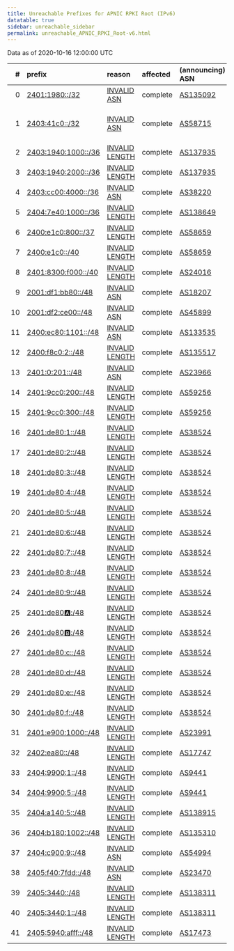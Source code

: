 ```yaml
---
title: Unreachable Prefixes for APNIC RPKI Root (IPv6)
datatable: true
sidebar: unreachable_sidebar
permalink: unreachable_APNIC_RPKI_Root-v6.html
---
```


Data as of 2020-10-16 12:00:00 UTC


<div class="datatable-begin"></div>

|   # | prefix                                                           | reason                                                                                                         | affected   | (announcing) ASN                         | AS Name                                                    |   unreachable /48s |
|----:|:-----------------------------------------------------------------|:---------------------------------------------------------------------------------------------------------------|:-----------|:-----------------------------------------|:-----------------------------------------------------------|-------------------:|
|   0 | [2401:1980::/32](https://stat.ripe.net/2401:1980::/32)           | [INVALID ASN](https://rpki-validator.ripe.net/announcement-preview?asn=AS135092&prefix=2401:1980::/32)         | complete   | [AS135092](unreachable_AS135092-v6.html) | DHAKATECH-AS-AP Ashraf Uddin t/a Dhaka tech                |              65536 |
|   1 | [2403:41c0::/32](https://stat.ripe.net/2403:41c0::/32)           | [INVALID ASN](https://rpki-validator.ripe.net/announcement-preview?asn=AS58715&prefix=2403:41c0::/32)          | complete   | [AS58715](unreachable_AS58715-v6.html)   | EARTHTELECOMMUNICATION-AS EARTH TELECOMMUNICATION Pvt LTD. |              65536 |
|   2 | [2403:1940:1000::/36](https://stat.ripe.net/2403:1940:1000::/36) | [INVALID LENGTH](https://rpki-validator.ripe.net/announcement-preview?asn=AS137935&prefix=2403:1940:1000::/36) | complete   | [AS137935](unreachable_AS137935-v6.html) | ILIS-AS-AP I Link Internet Service                         |               4096 |
|   3 | [2403:1940:2000::/36](https://stat.ripe.net/2403:1940:2000::/36) | [INVALID LENGTH](https://rpki-validator.ripe.net/announcement-preview?asn=AS137935&prefix=2403:1940:2000::/36) | complete   | [AS137935](unreachable_AS137935-v6.html) | ILIS-AS-AP I Link Internet Service                         |               4096 |
|   4 | [2403:cc00:4000::/36](https://stat.ripe.net/2403:cc00:4000::/36) | [INVALID ASN](https://rpki-validator.ripe.net/announcement-preview?asn=AS38220&prefix=2403:cc00:4000::/36)     | complete   | [AS38220](unreachable_AS38220-v6.html)   | AMAZE-SYD-AS-AP www.amaze.com.au                           |               4096 |
|   5 | [2404:7e40:1000::/36](https://stat.ripe.net/2404:7e40:1000::/36) | [INVALID LENGTH](https://rpki-validator.ripe.net/announcement-preview?asn=AS138649&prefix=2404:7e40:1000::/36) | complete   | [AS138649](unreachable_AS138649-v6.html) | SARKERNET-AS-AP Sarker Net                                 |               4096 |
|   6 | [2400:e1c0:800::/37](https://stat.ripe.net/2400:e1c0:800::/37)   | [INVALID LENGTH](https://rpki-validator.ripe.net/announcement-preview?asn=AS58659&prefix=2400:e1c0:800::/37)   | complete   | [AS58659](unreachable_AS58659-v6.html)   | QCPL-IN Quest Consultancy Pvt Ltd                          |               2048 |
|   7 | [2400:e1c0::/40](https://stat.ripe.net/2400:e1c0::/40)           | [INVALID LENGTH](https://rpki-validator.ripe.net/announcement-preview?asn=AS58659&prefix=2400:e1c0::/40)       | complete   | [AS58659](unreachable_AS58659-v6.html)   | QCPL-IN Quest Consultancy Pvt Ltd                          |                256 |
|   8 | [2401:8300:f000::/40](https://stat.ripe.net/2401:8300:f000::/40) | [INVALID LENGTH](https://rpki-validator.ripe.net/announcement-preview?asn=AS24016&prefix=2401:8300:f000::/40)  | complete   | [AS24016](unreachable_AS24016-v6.html)   | RAAJJEONLINE-AS Focus Infocom Private Limited              |                256 |
|   9 | [2001:df1:bb80::/48](https://stat.ripe.net/2001:df1:bb80::/48)   | [INVALID ASN](https://rpki-validator.ripe.net/announcement-preview?asn=AS18207&prefix=2001:df1:bb80::/48)      | complete   | [AS18207](unreachable_AS18207-v6.html)   | YOU-INDIA-AP YOU Broadband &amp; Cable India Ltd.          |                  1 |
|  10 | [2001:df2:ce00::/48](https://stat.ripe.net/2001:df2:ce00::/48)   | [INVALID ASN](https://rpki-validator.ripe.net/announcement-preview?asn=AS45899&prefix=2001:df2:ce00::/48)      | complete   | [AS45899](unreachable_AS45899-v6.html)   | VNPT-AS-VN VNPT Corp                                       |                  1 |
|  11 | [2400:ec80:1101::/48](https://stat.ripe.net/2400:ec80:1101::/48) | [INVALID ASN](https://rpki-validator.ripe.net/announcement-preview?asn=AS133535&prefix=2400:ec80:1101::/48)    | complete   | [AS133535](unreachable_AS133535-v6.html) | ALAGASNETWORK-AS-AP PRIMABANANEN PTE. LTD.                 |                  1 |
|  12 | [2400:f8c0:2::/48](https://stat.ripe.net/2400:f8c0:2::/48)       | [INVALID LENGTH](https://rpki-validator.ripe.net/announcement-preview?asn=AS135517&prefix=2400:f8c0:2::/48)    | complete   | [AS135517](unreachable_AS135517-v6.html) | PANDORA-TECHNOLOGY-AS-AP Pandora Technology                |                  1 |
|  13 | [2401:0:201::/48](https://stat.ripe.net/2401:0:201::/48)         | [INVALID ASN](https://rpki-validator.ripe.net/announcement-preview?asn=AS23966&prefix=2401:0:201::/48)         | complete   | [AS23966](unreachable_AS23966-v6.html)   | LDN-AS-PK LINKdotNET Telecom Limited                       |                  1 |
|  14 | [2401:9cc0:200::/48](https://stat.ripe.net/2401:9cc0:200::/48)   | [INVALID LENGTH](https://rpki-validator.ripe.net/announcement-preview?asn=AS59256&prefix=2401:9cc0:200::/48)   | complete   | [AS59256](unreachable_AS59256-v6.html)   | ANSASERVERS Aus Net Servers Australia Pty Ltd              |                  1 |
|  15 | [2401:9cc0:300::/48](https://stat.ripe.net/2401:9cc0:300::/48)   | [INVALID LENGTH](https://rpki-validator.ripe.net/announcement-preview?asn=AS59256&prefix=2401:9cc0:300::/48)   | complete   | [AS59256](unreachable_AS59256-v6.html)   | ANSASERVERS Aus Net Servers Australia Pty Ltd              |                  1 |
|  16 | [2401:de80:1::/48](https://stat.ripe.net/2401:de80:1::/48)       | [INVALID LENGTH](https://rpki-validator.ripe.net/announcement-preview?asn=AS38524&prefix=2401:de80:1::/48)     | complete   | [AS38524](unreachable_AS38524-v6.html)   | LAXONET-AS-ID Laxo Global Akses                            |                  1 |
|  17 | [2401:de80:2::/48](https://stat.ripe.net/2401:de80:2::/48)       | [INVALID LENGTH](https://rpki-validator.ripe.net/announcement-preview?asn=AS38524&prefix=2401:de80:2::/48)     | complete   | [AS38524](unreachable_AS38524-v6.html)   | LAXONET-AS-ID Laxo Global Akses                            |                  1 |
|  18 | [2401:de80:3::/48](https://stat.ripe.net/2401:de80:3::/48)       | [INVALID LENGTH](https://rpki-validator.ripe.net/announcement-preview?asn=AS38524&prefix=2401:de80:3::/48)     | complete   | [AS38524](unreachable_AS38524-v6.html)   | LAXONET-AS-ID Laxo Global Akses                            |                  1 |
|  19 | [2401:de80:4::/48](https://stat.ripe.net/2401:de80:4::/48)       | [INVALID LENGTH](https://rpki-validator.ripe.net/announcement-preview?asn=AS38524&prefix=2401:de80:4::/48)     | complete   | [AS38524](unreachable_AS38524-v6.html)   | LAXONET-AS-ID Laxo Global Akses                            |                  1 |
|  20 | [2401:de80:5::/48](https://stat.ripe.net/2401:de80:5::/48)       | [INVALID LENGTH](https://rpki-validator.ripe.net/announcement-preview?asn=AS38524&prefix=2401:de80:5::/48)     | complete   | [AS38524](unreachable_AS38524-v6.html)   | LAXONET-AS-ID Laxo Global Akses                            |                  1 |
|  21 | [2401:de80:6::/48](https://stat.ripe.net/2401:de80:6::/48)       | [INVALID LENGTH](https://rpki-validator.ripe.net/announcement-preview?asn=AS38524&prefix=2401:de80:6::/48)     | complete   | [AS38524](unreachable_AS38524-v6.html)   | LAXONET-AS-ID Laxo Global Akses                            |                  1 |
|  22 | [2401:de80:7::/48](https://stat.ripe.net/2401:de80:7::/48)       | [INVALID LENGTH](https://rpki-validator.ripe.net/announcement-preview?asn=AS38524&prefix=2401:de80:7::/48)     | complete   | [AS38524](unreachable_AS38524-v6.html)   | LAXONET-AS-ID Laxo Global Akses                            |                  1 |
|  23 | [2401:de80:8::/48](https://stat.ripe.net/2401:de80:8::/48)       | [INVALID LENGTH](https://rpki-validator.ripe.net/announcement-preview?asn=AS38524&prefix=2401:de80:8::/48)     | complete   | [AS38524](unreachable_AS38524-v6.html)   | LAXONET-AS-ID Laxo Global Akses                            |                  1 |
|  24 | [2401:de80:9::/48](https://stat.ripe.net/2401:de80:9::/48)       | [INVALID LENGTH](https://rpki-validator.ripe.net/announcement-preview?asn=AS38524&prefix=2401:de80:9::/48)     | complete   | [AS38524](unreachable_AS38524-v6.html)   | LAXONET-AS-ID Laxo Global Akses                            |                  1 |
|  25 | [2401:de80:a::/48](https://stat.ripe.net/2401:de80:a::/48)       | [INVALID LENGTH](https://rpki-validator.ripe.net/announcement-preview?asn=AS38524&prefix=2401:de80:a::/48)     | complete   | [AS38524](unreachable_AS38524-v6.html)   | LAXONET-AS-ID Laxo Global Akses                            |                  1 |
|  26 | [2401:de80:b::/48](https://stat.ripe.net/2401:de80:b::/48)       | [INVALID LENGTH](https://rpki-validator.ripe.net/announcement-preview?asn=AS38524&prefix=2401:de80:b::/48)     | complete   | [AS38524](unreachable_AS38524-v6.html)   | LAXONET-AS-ID Laxo Global Akses                            |                  1 |
|  27 | [2401:de80:c::/48](https://stat.ripe.net/2401:de80:c::/48)       | [INVALID LENGTH](https://rpki-validator.ripe.net/announcement-preview?asn=AS38524&prefix=2401:de80:c::/48)     | complete   | [AS38524](unreachable_AS38524-v6.html)   | LAXONET-AS-ID Laxo Global Akses                            |                  1 |
|  28 | [2401:de80:d::/48](https://stat.ripe.net/2401:de80:d::/48)       | [INVALID LENGTH](https://rpki-validator.ripe.net/announcement-preview?asn=AS38524&prefix=2401:de80:d::/48)     | complete   | [AS38524](unreachable_AS38524-v6.html)   | LAXONET-AS-ID Laxo Global Akses                            |                  1 |
|  29 | [2401:de80:e::/48](https://stat.ripe.net/2401:de80:e::/48)       | [INVALID LENGTH](https://rpki-validator.ripe.net/announcement-preview?asn=AS38524&prefix=2401:de80:e::/48)     | complete   | [AS38524](unreachable_AS38524-v6.html)   | LAXONET-AS-ID Laxo Global Akses                            |                  1 |
|  30 | [2401:de80:f::/48](https://stat.ripe.net/2401:de80:f::/48)       | [INVALID LENGTH](https://rpki-validator.ripe.net/announcement-preview?asn=AS38524&prefix=2401:de80:f::/48)     | complete   | [AS38524](unreachable_AS38524-v6.html)   | LAXONET-AS-ID Laxo Global Akses                            |                  1 |
|  31 | [2401:e900:1000::/48](https://stat.ripe.net/2401:e900:1000::/48) | [INVALID LENGTH](https://rpki-validator.ripe.net/announcement-preview?asn=AS23991&prefix=2401:e900:1000::/48)  | complete   | [AS23991](unreachable_AS23991-v6.html)   | RANKS-AS-BD Ranks ITT Ltd.                                 |                  1 |
|  32 | [2402:ea80::/48](https://stat.ripe.net/2402:ea80::/48)           | [INVALID LENGTH](https://rpki-validator.ripe.net/announcement-preview?asn=AS17747&prefix=2402:ea80::/48)       | complete   | [AS17747](unreachable_AS17747-v6.html)   | SITINETWORS-IN-AP SITI NETWORKS LIMITED                    |                  1 |
|  33 | [2404:9900:1::/48](https://stat.ripe.net/2404:9900:1::/48)       | [INVALID LENGTH](https://rpki-validator.ripe.net/announcement-preview?asn=AS9441&prefix=2404:9900:1::/48)      | complete   | [AS9441](unreachable_AS9441-v6.html)     | NEXT-BD Next Online Limited.                               |                  1 |
|  34 | [2404:9900:5::/48](https://stat.ripe.net/2404:9900:5::/48)       | [INVALID LENGTH](https://rpki-validator.ripe.net/announcement-preview?asn=AS9441&prefix=2404:9900:5::/48)      | complete   | [AS9441](unreachable_AS9441-v6.html)     | NEXT-BD Next Online Limited.                               |                  1 |
|  35 | [2404:a140:5::/48](https://stat.ripe.net/2404:a140:5::/48)       | [INVALID LENGTH](https://rpki-validator.ripe.net/announcement-preview?asn=AS138915&prefix=2404:a140:5::/48)    | complete   | [AS138915](unreachable_AS138915-v6.html) | KAOPU-HK Kaopu Cloud HK Limited                            |                  1 |
|  36 | [2404:b180:1002::/48](https://stat.ripe.net/2404:b180:1002::/48) | [INVALID LENGTH](https://rpki-validator.ripe.net/announcement-preview?asn=AS135310&prefix=2404:b180:1002::/48) | complete   | [AS135310](unreachable_AS135310-v6.html) | INSPIREBROADBAND-AS-AP Inspire Broadband Limited           |                  1 |
|  37 | [2404:c900:9::/48](https://stat.ripe.net/2404:c900:9::/48)       | [INVALID ASN](https://rpki-validator.ripe.net/announcement-preview?asn=AS54994&prefix=2404:c900:9::/48)        | complete   | [AS54994](unreachable_AS54994-v6.html)   | QUANTILNETWORKS - QUANTIL NETWORKS INC                     |                  1 |
|  38 | [2405:f40:7fdd::/48](https://stat.ripe.net/2405:f40:7fdd::/48)   | [INVALID ASN](https://rpki-validator.ripe.net/announcement-preview?asn=AS23470&prefix=2405:f40:7fdd::/48)      | complete   | [AS23470](unreachable_AS23470-v6.html)   | RELIABLESITE - ReliableSite.Net LLC                        |                  1 |
|  39 | [2405:3440::/48](https://stat.ripe.net/2405:3440::/48)           | [INVALID LENGTH](https://rpki-validator.ripe.net/announcement-preview?asn=AS138311&prefix=2405:3440::/48)      | complete   | [AS138311](unreachable_AS138311-v6.html) | LIMERICK-AS-IN Limerick Technologies Pvt Ltd               |                  1 |
|  40 | [2405:3440:1::/48](https://stat.ripe.net/2405:3440:1::/48)       | [INVALID LENGTH](https://rpki-validator.ripe.net/announcement-preview?asn=AS138311&prefix=2405:3440:1::/48)    | complete   | [AS138311](unreachable_AS138311-v6.html) | LIMERICK-AS-IN Limerick Technologies Pvt Ltd               |                  1 |
|  41 | [2405:5940:afff::/48](https://stat.ripe.net/2405:5940:afff::/48) | [INVALID LENGTH](https://rpki-validator.ripe.net/announcement-preview?asn=AS17473&prefix=2405:5940:afff::/48)  | complete   | [AS17473](unreachable_AS17473-v6.html)   | E2-CLOUD-AS-AP emPOWER Data Services                       |                  1 |

<div class="datatable-end"></div>